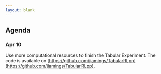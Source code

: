```yaml
---
layout: blank
---
```


## Agenda

### Apr 10
Use more computational resources to finish the Tabular Experiment.
The code is available on [https://github.com/jiamings/TabularRLpp](https://github.com/jiamings/TabularRLpp).